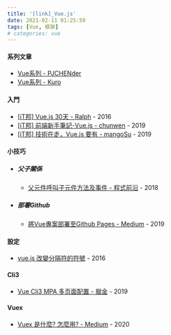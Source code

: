 ```yaml
---
title: '[link]_Vue.js'
date: 2021-02-11 01:25:59
tags: [Vue, 框架]
# categories: vue
---
```


#### 系列文章
  - [Vue系列 - PJCHENder](https://pjchender.blogspot.com/search/label/Vue)
  - [Vue系列 - Kuro](https://kuro.tw/)

<!-- more -->
#### 入門
  - [[iT邦] Vue.js 30天 - Ralph](https://ithelp.ithome.com.tw/users/20103424/ironman/1049) - 2016
  - [[iT邦] 前端新手筆記-Vue.js - chunwen](https://ithelp.ithome.com.tw/users/20114645/ironman/2811) - 2019
  - [[iT邦] 技術在走，Vue.js 要有 - mangoSu](https://ithelp.ithome.com.tw/users/20112158/ironman/2614) - 2019

#### 小技巧
  - ##### 父子關係
    - [父元件呼叫子元件方法及事件 - 程式前沿](https://codertw.com/%E5%89%8D%E7%AB%AF%E9%96%8B%E7%99%BC/204272/) - 2018
  - ##### 部署Github
    - [將Vue專案部署至Github Pages - Medium](https://dean34520.medium.com/vue%E7%B3%BB%E5%88%97%E6%96%87-%E5%B0%87vue%E6%AA%94%E6%A1%88%E9%83%A8%E7%BD%B2%E8%87%B3github-334951cadede) - 2019

#### 設定
  - [vue.js 改變分隔符的符號](https://yiyingloveart.blogspot.com/2016/06/vuejs-change-custom-delimiters.html?m=1) - 2016

#### Cli3
  - [Vue Cli3 MPA 多页面配置 - 掘金](https://juejin.cn/post/6844903919911436296) - 2019

#### Vuex
  - [Vuex 是什麼? 怎麼用? - Medium](https://medium.com/itsems-frontend/vue-vuex1-state-mutations-364163b3acac) - 2020
